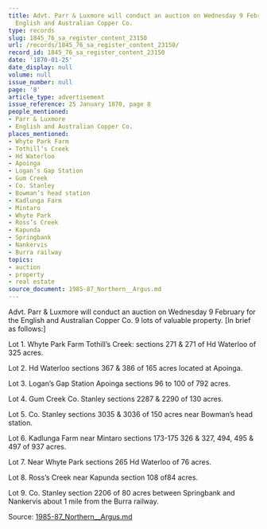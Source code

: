 ```yaml
---
title: Advt. Parr & Luxmore will conduct an auction on Wednesday 9 February for the
  English and Australian Copper Co.
type: records
slug: 1845_76_sa_register_content_23150
url: /records/1845_76_sa_register_content_23150/
record_id: 1845_76_sa_register_content_23150
date: '1870-01-25'
date_display: null
volume: null
issue_number: null
page: '8'
article_type: advertisement
issue_reference: 25 January 1870, page 8
people_mentioned:
- Parr & Luxmore
- English and Australian Copper Co.
places_mentioned:
- Whyte Park Farm
- Tothill’s Creek
- Hd Waterloo
- Apoinga
- Logan’s Gap Station
- Gum Creek
- Co. Stanley
- Bowman’s head station
- Kadlunga Farm
- Mintaro
- Whyte Park
- Ross’s Creek
- Kapunda
- Springbank
- Nankervis
- Burra railway
topics:
- auction
- property
- real estate
source_document: 1985-87_Northern__Argus.md
---
```


Advt.  Parr & Luxmore will conduct an auction on Wednesday 9 February for the English and Australian Copper Co. 9 lots of valuable property.  [In brief as follows:]

Lot 1.	Whyte Park Farm Tothill’s Creek: sections 271 & 271 of Hd Waterloo of 325 acres.

Lot 2.	Hd Waterloo sections 367 & 386 of 165 acres located at Apoinga.

Lot 3.	Logan’s Gap Station Apoinga sections 96 to 100 of 792 acres.

Lot 4.	Gum Creek  Co. Stanley sections 2287 & 2290 of 130 acres.

Lot 5.	Co. Stanley sections 3035 & 3036 of 150 acres near Bowman’s head station.

Lot 6.	Kadlunga Farm near Mintaro sections 173-175 326 & 327, 494, 495 & 497 of 937 acres.

Lot 7.	Near Whyte Park sections 265 Hd Waterloo of 76 acres.

Lot 8.	Ross’s Creek near Kapunda section 108 of84 acres.

Lot 9.	Co. Stanley section 2206 of 80 acres between Springbank and Nankervis about 1 mile from the Burra railway.

Source: [1985-87_Northern__Argus.md](/downloads/markdown/1985-87_Northern__Argus.md)
